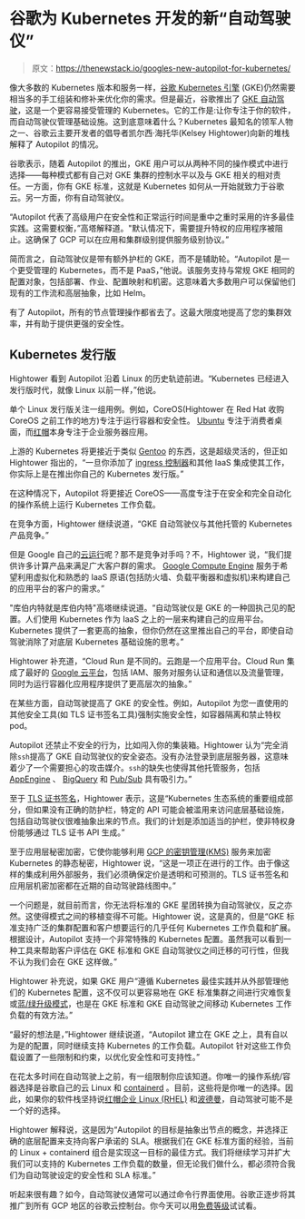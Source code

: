 # 谷歌为 Kubernetes 开发的新“自动驾驶仪”

> 原文：<https://thenewstack.io/googles-new-autopilot-for-kubernetes/>

像大多数的 Kubernetes 版本和服务一样，[谷歌 Kubernetes 引擎](https://cloud.google.com/kubernetes-engine) (GKE)仍然需要相当多的手工组装和修补来优化你的需求。但是最近，谷歌推出了 [GKE 自动驾驶](https://g.co/gkeautopilot)，这是一个更容易接受管理的 Kubernetes。它的工作是:让你专注于你的软件，而自动驾驶仪管理基础设施。这到底意味着什么？Kubernetes 最知名的领军人物之一、谷歌云主要开发者的倡导者凯尔西·海托华(Kelsey Hightower)向新的堆栈解释了 Autopilot 的情况。

谷歌表示，随着 Autopilot 的推出，GKE 用户可以从两种不同的操作模式中进行选择——每种模式都有自己对 GKE 集群的控制水平以及与 GKE 相关的相对责任。一方面，你有 GKE 标准，这就是 Kubernetes 如何从一开始就致力于谷歌云。另一方面，你有自动驾驶仪。

“Autopilot 代表了高级用户在安全性和正常运行时间是重中之重时采用的许多最佳实践。这需要权衡，”高塔解释道。"默认情况下，需要提升特权的应用程序被阻止。这确保了 GCP 可以在应用和集群级别提供服务级别协议。”

简而言之，自动驾驶仪是带有额外护栏的 GKE，而不是辅助轮。“Autopilot 是一个更受管理的 Kubernetes，而不是 PaaS，”他说。该服务支持与常规 GKE 相同的配置对象，包括部署、作业、配置映射和机密。这意味着大多数用户可以保留他们现有的工作流和高层抽象，比如 Helm。

有了 Autopilot，所有的节点管理操作都省去了。这最大限度地提高了您的集群效率，并有助于提供更强的安全性。

## Kubernetes 发行版

Hightower 看到 Autopilot 沿着 Linux 的历史轨迹前进。“Kubernetes 已经进入发行版时代，就像 Linux 以前一样，”他说。

单个 Linux 发行版关注一组用例。例如，CoreOS(Hightower 在 Red Hat 收购 CoreOS 之前工作的地方)专注于运行容器和安全性。 [Ubuntu](https://ubuntu.com/) 专注于消费者桌面，而[红帽](https://www.openshift.com/try?utm_content=inline-mention)本身专注于企业服务器应用。

上游的 Kubernetes 将更接近于类似 [Gentoo](https://www.gentoo.org/) 的东西，这是超级灵活的，但正如 Hightower 指出的，“一旦你添加了 [ingress 控制器](https://kubernetes.io/docs/concepts/services-networking/ingress-controllers/)和其他 IaaS 集成使其工作，你实际上是在推出你自己的 Kubernetes 发行版。”

在这种情况下，Autopilot 将更接近 CoreOS——高度专注于在安全和完全自动化的操作系统上运行 Kubernetes 工作负载。

在竞争方面，Hightower 继续说道，“GKE 自动驾驶仪与其他托管的 Kubernetes 产品竞争。”

但是 Google 自己的[云运行](https://cloud.google.com/run)呢？那不是竞争对手吗？不，Hightower 说，“我们提供许多计算产品来满足广大客户群的需求。 [Google Compute Engine](https://cloud.google.com/compute) 服务于希望利用虚拟化和熟悉的 IaaS 原语(包括防火墙、负载平衡器和虚拟机)来构建自己的应用平台的客户的需求。”

"库伯内特就是库伯内特"高塔继续说道。“自动驾驶仪是 GKE 的一种固执己见的配置。人们使用 Kubernetes 作为 IaaS 之上的一层来构建自己的应用平台。Kubernetes 提供了一套更高的抽象，但你仍然在这里推出自己的平台，即使自动驾驶消除了对底层 Kubernetes 基础设施的思考。”

Hightower 补充道，“Cloud Run 是不同的。云跑是一个应用平台。Cloud Run 集成了最好的 [Google 云平台](https://cloud.google.com/)，包括 IAM、服务对服务认证和通信以及流量管理，同时为运行容器化应用程序提供了更高层次的抽象。”

在某些方面，自动驾驶提高了 GKE 的安全性。例如，Autopilot 为您一直使用的其他安全工具(如 TLS 证书签名工具)强制实施安全性，如容器隔离和禁止特权 pod。

Autopilot 还禁止不安全的行为，比如闯入你的集装箱。Hightower 认为“完全消除`ssh`提高了 GKE 自动驾驶仪的安全姿态。没有办法登录到底层服务器，这意味着少了一个需要担心的攻击媒介。`ssh`的缺失也使得其他托管服务，包括 [AppEngine](https://cloud.google.com/appengine) 、 [BigQuery](https://cloud.google.com/bigquery) 和 [Pub/Sub](https://cloud.google.com/pubsub/docs/overview) 具有吸引力。”

至于 [TLS 证书签名](https://thenewstack.io/mutual-tls-microservices-encryption-for-service-mesh/)，Hightower 表示，这是“Kubernetes 生态系统的重要组成部分，但如果没有正确的防护栏，特定的 API 可能会被滥用来访问底层基础设施，包括自动驾驶仪很难抽象出来的节点。我们的计划是添加适当的护栏，使非特权身份能够通过 TLS 证书 API 生成。”

至于应用层秘密加密，它使你能够利用 [GCP 的密钥管理(KMS)](https://cloud.google.com/security-key-management) 服务来加密 Kubernetes 的静态秘密，Hightower 说，“这是一项正在进行的工作。由于像这样的集成利用外部服务，我们必须确保定价是透明和可预测的。TLS 证书签名和应用层机密加密都在近期的自动驾驶路线图中。”

一个问题是，就目前而言，你无法将标准的 GKE 星团转换为自动驾驶仪，反之亦然。这使得模式之间的移植变得不可能。Hightower 说，这是真的，但是“GKE 标准支持广泛的集群配置和客户想要运行的几乎任何 Kubernetes 工作负载和扩展。根据设计，Autopilot 支持一个非常特殊的 Kubernetes 配置。虽然我可以看到一种工具来帮助客户评估在 GKE 标准和 GKE 自动驾驶仪之间迁移的可行性，但我不认为我们会在 GKE 这样做。”

Hightower 补充说，如果 GKE 用户“遵循 Kubernetes 最佳实践并从外部管理他们的 Kubernetes 配置，这不仅可以更容易地在 GKE 标准集群之间进行灾难恢复或[蓝/绿升级模式](https://thenewstack.io/primer-blue-green-deployments-and-canary-releases/)，也是在 GKE 标准和 GKE 自动驾驶之间移动 Kubernetes 工作负载的有效方法。”

“最好的想法是，”Hightower 继续说道，“Autopilot 建立在 GKE 之上，具有自以为是的配置，同时继续支持 Kubernetes 的工作负载。Autopilot 针对这些工作负载设置了一些限制和约束，以优化安全性和可支持性。”

在花太多时间在自动驾驶上之前，有一组限制你应该知道。你唯一的操作系统/容器选择是谷歌自己的云 Linux 和 [containerd](https://containerd.io/) 。目前，这些将是你唯一的选择。因此，如果你的软件栈坚持说[红帽企业 Linux (RHEL)](https://www.redhat.com/en/technologies/linux-platforms/enterprise-linux) 和[波德曼](https://podman.io/)，自动驾驶可能不是一个好的选择。

Hightower 解释说，这是因为“Autopilot 的目标是抽象出节点的概念，并选择正确的底层配置来支持向客户承诺的 SLA。根据我们在 GKE 标准方面的经验，当前的 Linux + containerd 组合是实现这一目标的最佳方式。我们将继续学习并扩大我们可以支持的 Kubernetes 工作负载的数量，但无论我们做什么，都必须符合我们为自动驾驶设定的安全性和 SLA 标准。”

听起来很有趣？如今，自动驾驶仪通常可以通过命令行界面使用。谷歌正逐步将其推广到所有 GCP 地区的谷歌云控制台。你今天可以用[免费等级](https://console.cloud.google.com/freetrial?_ga=2.129559947.684668266.1613671353-510775544.1613671353)试试看。

<svg xmlns:xlink="http://www.w3.org/1999/xlink" viewBox="0 0 68 31" version="1.1"><title>Group</title> <desc>Created with Sketch.</desc></svg>
